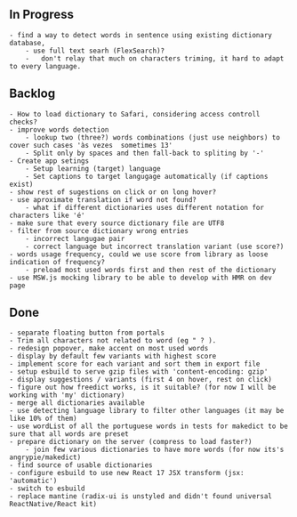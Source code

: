 ## In Progress
	- find a way to detect words in sentence using existing dictionary database,
		- use full text searh (FlexSearch)?
		-	don't relay that much on characters triming, it hard to adapt to every language.

## Backlog
	- How to load dictionary to Safari, considering access controll checks?
	- improve words detection
		- lookup two (three?) words combinations (just use neighbors) to cover such cases 'às vezes  sometimes 13'
		- Split only by spaces and then fall-back to spliting by '-'
	- Create app setings
		- Setup learning (target) language
		- Set captions to target langugage automatically (if captions exist)
	- show rest of sugestions on click or on long hover?
	- use aproximate translation if word not found?
		- what if different dictionaries uses different notation for characters like 'é'
	- make sure that every source dictionary file are UTF8
	- filter from source dictionary wrong entries
		- incorrect langugae pair
		- correct language but incorrect translation variant (use score?)
	- words usage frequency, could we use score from library as loose indication of frequency?
		- preload most used words first and then rest of the dictionary
	- use MSW.js mocking library to be able to develop with HMR on dev page

## Done
	- separate floating button from portals
	- Trim all characters not related to word (eg " ? ).
	- redesign popover, make accent on most used words
	- display by default few variants with highest score
	- implement score for each variant and sort them in export file
	- setup esbuild to serve gzip files with 'content-encoding: gzip'
	- display suggestions / variants (first 4 on hover, rest on click)
	- figure out how freedict works, is it suitable? (for now I will be working with 'my' dictionary)
	- merge all dictionaries available
	- use detecting language library to filter other languages (it may be like 10% of them)
	- use wordList of all the portuguese words in tests for makedict to be sure that all words are preset 
	- prepare dictionary on the server (compress to load faster?)
		- join few various dictionaries to have more words (for now its's angrypie/makedict)
	- find source of usable dictionaries
	- configure esbuild to use new React 17 JSX transform (jsx: 'automatic')
	- switch to esbuild
	- replace mantine (radix-ui is unstyled and didn't found universal ReactNative/React kit)
